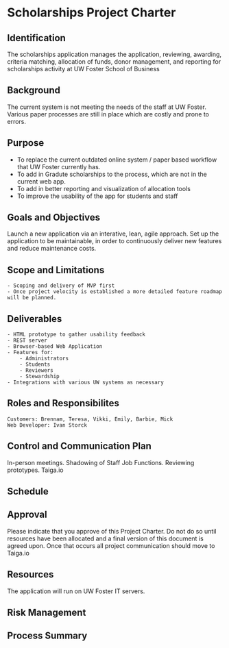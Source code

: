 # Scholarships Project Charter

## Identification
The scholarships application manages the application, reviewing, awarding, criteria matching, allocation of funds, donor management, and reporting for scholarships activity at UW Foster School of Business
## Background
The current system is not meeting the needs of the staff at UW Foster.  Various paper processes are still in place which are costly and prone to errors.
## Purpose
- To replace the current outdated online system / paper based workflow that UW Foster currently has.
- To add in Gradute scholarships to the process, which are not in the current web app.
- To add in better reporting and visualization of allocation tools
- To improve the usability of the app for students and staff
## Goals and Objectives
Launch a new application via an interative, lean, agile approach. Set up the application to be maintainable, in order to continuously deliver new features and reduce maintenance costs.
## Scope and Limitations
	- Scoping and delivery of MVP first
	- Once project velocity is established a more detailed feature roadmap will be planned.
## Deliverables
    - HTML prototype to gather usability feedback
    - REST server
    - Browser-based Web Application
	- Features for:
		- Administrators
		- Students
		- Reviewers
		- Stewardship
	- Integrations with various UW systems as necessary
## Roles and Responsibilites
	Customers: Brennam, Teresa, Vikki, Emily, Barbie, Mick
	Web Developer: Ivan Storck
## Control and Communication Plan
In-person meetings. Shadowing of Staff Job Functions. Reviewing prototypes. Taiga.io
## Schedule
## Approval
Please indicate that you approve of this Project Charter.  Do not do so until resources have been allocated and a final version of this document is agreed upon.  Once that occurs all project communication should move to Taiga.io
## Resources
The application will run on UW Foster IT servers.
## Risk Management
## Process Summary